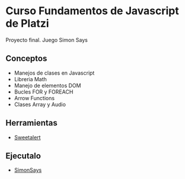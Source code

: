 # Curso Fundamentos de Javascript de Platzi

Proyecto final. Juego Simon Says

## Conceptos

- Manejos de clases en Javascript
- Libreria Math
- Manejo de elementos DOM
- Bucles FOR y FOREACH
- Arrow Functions
- Clases Array y Audio

## Herramientas

- [Sweetalert](https://sweetalert.js.org/)

## Ejecutalo

- [SimonSays](https://shiroukamui.github.io/FundamentosJavascript-SimonSays/)

